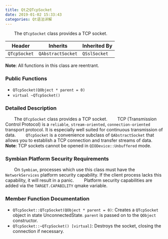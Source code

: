 ```yaml
---
title: Qt之QTcpSocket
date: 2019-01-02 15:33:43
categories: Qt语法详解
---
```

&emsp;&emsp;The `QTcpSocket` class provides a TCP socket.

Header       | Inherits          | Inherited By
-------------|-------------------|-------------
`QTcpSocket` | `QAbstractSocket` | `QSslSocket`

**Note**: All functions in this class are reentrant.

### Public Functions

- `QTcpSocket(QObject * parent = 0)`
- `virtual ~QTcpSocket()`

### Detailed Description

&emsp;&emsp;The `QTcpSocket` class provides a TCP socket.
&emsp;&emsp;TCP (Transmission Control Protocol) is a `reliable`, `stream-oriented`, `connection-oriented` transport protocol. It is especially well suited for continuous transmission of data.
&emsp;&emsp;`QTcpSocket` is a convenience subclass of `QAbstractSocket` that allows you to establish a TCP connection and transfer streams of data.
&emsp;&emsp;**Note**: TCP sockets cannot be opened in `QIODevice::Unbuffered` mode.

### Symbian Platform Security Requirements

&emsp;&emsp;On `Symbian`, processes which use this class must have the `NetworkServices` platform security capability. If the client process lacks this capability, it will result in a panic.
&emsp;&emsp;Platform security capabilities are added via the `TARGET.CAPABILITY` qmake variable.

### Member Function Documentation

- `QTcpSocket::QTcpSocket(QObject * parent = 0)`: Creates a `QTcpSocket` object in state UnconnectedState. `parent` is passed on to the `QObject` constructor.
- `QTcpSocket::~QTcpSocket() [virtual]`: Destroys the socket, closing the connection if necessary.